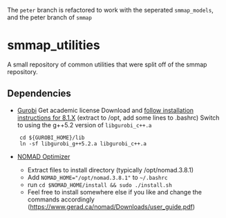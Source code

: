 The `peter` branch is refactored to work with the seperated `smmap_models`, and the peter branch of `smmap`

# smmap_utilities
A small repository of common utilities that were split off of the smmap repository.

## Dependencies
* [Gurobi](https://www.gurobi.com)
  Get academic license
  Download and [follow installation instructions for 8.1.X](http://www.gurobi.com/documentation/8.1/quickstart_linux/software_installation_guid.html#section:Installation) (extract to /opt, add some lines to .bashrc)
  Switch to using the g++5.2 version of `libgurobi_c++.a`

 ```
     cd ${GUROBI_HOME}/lib
     ln -sf libgurobi_g++5.2.a libgurobi_c++.a
 ```

* [NOMAD Optimizer](https://sourceforge.net/projects/nomad-bb-opt/)

  * Extract files to install directory (typically /opt/nomad.3.8.1)
  * Add `NOMAD_HOME="/opt/nomad.3.8.1"` to `~/.bashrc`
  * run `cd $NOMAD_HOME/install && sudo ./install.sh`
  * Feel free to install somewhere else if you like and change the commands accordingly (https://www.gerad.ca/nomad/Downloads/user_guide.pdf)
